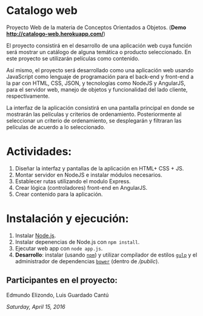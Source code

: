 # Catalogo web
Proyecto Web de la materia de Conceptos Orientados a Objetos. (**Demo http://catalogo-web.herokuapp.com/**)

El proyecto consistirá en el desarrollo de una aplicación web cuya función será mostrar un catálogo de alguna temática o producto seleccionado. En este proyecto se utilizarán películas como contenido.

Así mismo, el proyecto será desarrollado como una aplicación web usando JavaScript como lenguaje de programación para el back-end y front-end a la par con HTML, CSS, JSON, y tecnologías como NodeJS y AngularJS, para el servidor web, manejo de objetos y funcionalidad del lado cliente, respectivamente.

La interfaz de la aplicación consistirá en una pantalla principal en donde se mostrarán las películas y criterios de ordenamiento. Posteriormente al seleccionar un criterio de ordenamiento, se desplegarán y filtraran las películas de acuerdo a lo  seleccionado.

# Actividades:
1. Diseñar la interfaz y pantallas de la aplicación en HTML+ CSS + JS.
2. Montar servidor en NodeJS e instalar módulos necesarios.
3. Establecer rutas utilizando el modulo Express.
4. Crear lógica (controladores) front-end en AngularJS.
5. Crear contenido para la aplicación.

# Instalación y ejecución:
1. Instalar [Node.js](https://nodejs.org).
2. Instalar depenencias de Node.js con `npm install`.
2. Ejecutar web app con `node app.js`.
3. **Desarrollo**: instalar (usando [`npm`](https://nodejs.org)) y 
   utilizar compilador de estilos [`gulp`](http://gulpjs.com/) y el administrador de dependencias [`bower`](http://bower.io/) (dentro de */public*).


## Participantes en el proyecto:
Edmundo Elizondo,
Luis Guardado Cantú

*Saturday, April 15, 2016*
